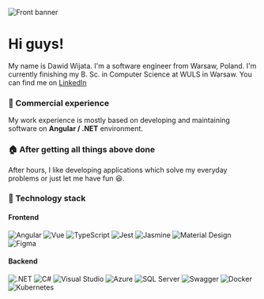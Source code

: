 ![Front banner](banner_v1.2.2.png)

# Hi guys!

My name is Dawid Wijata. I'm a software engineer from Warsaw, Poland. I'm currently finishing my B. Sc. in Computer Science at WULS in Warsaw. You can find me on [LinkedIn](https://www.linkedin.com/in/dawid-wijata/)

### :office: Commercial experience
My work experience is mostly based on developing and maintaining software on **Angular / .NET** environment. 

### :house: After getting all things above done
After hours, I like developing applications which solve my everyday problems or just let me have fun :satisfied:.

### :wrench: Technology stack

#### Frontend
![Angular](https://img.shields.io/badge/Angular-DD0031?style=for-the-badge&logo=angular&logoColor=fafafa)
![Vue](https://img.shields.io/badge/Vue-336868?style=for-the-badge&logo=vuedotjs&logoColor=fafafa)
![TypeScript](https://img.shields.io/badge/Typescript-3178C6?style=for-the-badge&logo=typescript&logoColor=fafafa)
![Jest](https://img.shields.io/badge/Jest-BF3C17?style=for-the-badge&logo=jest&logoColor=fafafa)
![Jasmine](https://img.shields.io/badge/Jasmine-863F7E?style=for-the-badge&logo=jasmine&logoColor=fafafa)
![Material Design](https://img.shields.io/badge/Material%20Design-BC705A?style=for-the-badge&logo=materialdesign&logoColor=fafafa)
![Figma](https://img.shields.io/badge/Figma-000000?style=for-the-badge&logo=figma)

#### Backend
![.NET](https://img.shields.io/badge/.NET-512BD4?style=for-the-badge&logo=dotnet&logoColor=fafafa)
![C#](https://img.shields.io/badge/C%23-56418E?style=for-the-badge&logo=csharp&logoColor=fafafa)
![Visual Studio](https://img.shields.io/badge/Visual%20Studio-66418E?style=for-the-badge&logo=visualstudio&logoColor=fafafa)
![Azure](https://img.shields.io/badge/Azure-006ABD?style=for-the-badge&logo=microsoftazure&logoColor=fafafa)
![SQL Server](https://img.shields.io/badge/SQL%20Server-0078D4?style=for-the-badge&logo=microsoftsqlserver&logoColor=fafafa)
![Swagger](https://img.shields.io/badge/Swagger-83E72D?style=for-the-badge&logo=swagger&logoColor=000000)
![Docker](https://img.shields.io/badge/Docker-2496ED?style=for-the-badge&logo=docker&logoColor=fafafa)
![Kubernetes](https://img.shields.io/badge/Kubernetes-326CE5?style=for-the-badge&logo=kubernetes&logoColor=fafafa)
